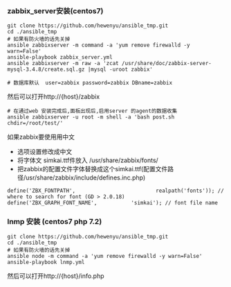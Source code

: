 ### zabbix_server安装(centos7)

```shell
git clone https://github.com/hewenyu/ansible_tmp.git
cd ./ansible_tmp
# 如果有防火墙的话先关掉
ansible zabbixserver -m command -a 'yum remove firewalld -y warn=False'
ansible-playbook zabbix_server.yml
ansible zabbixserver -m raw -a 'zcat /usr/share/doc/zabbix-server-mysql-3.4.8/create.sql.gz |mysql -uroot zabbix'

# 数据库默认  user=zabbix password=zabbix DBname=zabbix
```
然后可以打开http://{host}/zabbix


```shell
# 在通过web 安装完成后,面板出现后,启用server 的agent的数据收集
ansible zabbixserver -u root -m shell -a 'bash post.sh  chdir=/root/test/'
```
如果zabbix要使用用中文
* 选项设置修改成中文
* 将字体文 simkai.ttf件放入 /usr/share/zabbix/fonts/
* 把zabbix的配置文件字体替换成这个simkai.ttf(配置文件路径/usr/share/zabbix/include/defines.inc.php)

```shell
define('ZBX_FONTPATH',                          realpath('fonts')); // where to search for font (GD > 2.0.18)
define('ZBX_GRAPH_FONT_NAME',           'simkai'); // font file name
```

### lnmp 安装 (centos7 php 7.2) 

```shell
git clone https://github.com/hewenyu/ansible_tmp.git
cd ./ansible_tmp
# 如果有防火墙的话先关掉
ansible node -m command -a 'yum remove firewalld -y warn=False'
ansible-playbook lnmp.yml
```
然后可以打开http://{host}/info.php